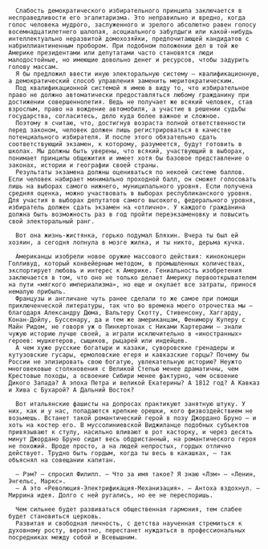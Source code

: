       Слабость демократического избирательного принципа заключается в несправедливости его эгалитаризма. Это неправильно и вредно, когда голос человека мудрого, заслуженного и зрелого абсолютно равен голосу восемнадцатилетнего шалопая, асоциального забулдыги или какой-нибудь интеллектуально неразвитой домохозяйки, предпочитающей кандидатов с набриллиантиненным пробором. При подобном положении дел в той же Америке президентами или депутатами часто становятся люди малодостойные, но имеющие довольно денег и ресурсов, чтобы задурить голову массам.
      Я бы предложил ввести иную электоральную систему — квалификационную, а демократический способ управления заменить меритократическим.
      Под квалификационной системой я имею в виду то, что избирательное право не должно автоматически предоставляться любому гражданину при достижении совершеннолетия. Ведь не получает же всякий человек, став взрослым, право на вождение автомобиля, а участие в решении судьбы государства, согласитесь, дело куда более важное и сложное.
      Поэтому я считаю, что, достигнув возраста полной ответственности перед законом, человек должен лишь регистрироваться в качестве потенциального избирателя. И после этого обязательно сдать соответствующий экзамен, к которому, разумеется, будут готовить в школах. Мы должны быть уверены, что всякий, участвующий в выборах, понимает принципы общежития и имеет хотя бы базовое представление о законах, истории и географии своей страны.
      Результаты экзамена должны оцениваться по некоей системе баллов. Если человек набирает минимально проходной балл, он сможет голосовать лишь на выборах самого нижнего, муниципального уровня. Если получена средняя оценка, можно участвовать в выборах республиканского уровня. Для участия в выборах депутатов самого высокого, федерального уровня, избиратель должен сдать экзамен на «отлично». У каждого гражданина должна быть возможность раз в год пройти переэкзаменовку и повысить свой электоральный ранг.

      Вот она жизнь-жистянка, горько подумал Бляхин. Вчера ты был ей хозяин, а сегодня лопнула в мозге жилка, и ты никто, дерьма кучка.

      Американцы изобрели новое оружие массового действия: киноконцерн Голливуд, который конвейерным методом, в промышленных количествах, экспортирует любовь и интерес к Америке. Гениальность изобретения заключается в том, что оно не только делает Америку первооткрывателем на пути «мягкого империализма», но еще и окупает все затраты, принося немалую прибыль.
      Французы и англичане чуть ранее сделали то же самое при помощи приключенческой литературы, так что во времена моего отрочества мы – благодаря Александру Дюма, Вальтеру Скотту, Стивенсону, Хаггарду, Конан-Дойлу, Буссенару, да и тем же американцам, Фенимору Куперу с Майн Ридом, не говоря уж о Пинкертонах с Никами Картерами — знали чужую историю лучше своей, а играли исключительно в «иностранных» героев: мушкетеров, сыщиков, рыцарей или индейцев.
      А чем хуже русские богатыри и казаки, суворовские гренадеры и кутузовские гусары, ермоловские егеря и кавказские горцы? Почему бы России не эпизировать свою богатую, увлекательную историю? Неужто многовековые столкновения с Великой Степью менее драматичны, чем Крестовые походы, а освоение Сибири менее фактурно, чем освоение Дикого Запада? А эпоха Петра и великой Екатерины? А 1812 год? А Кавказ и Хива с Бухарой? А Дальний Восток?

      Вот итальянские фашисты на допросах практикуют занятную штуку. У них, как и у нас, попадаются крепкие орешки, кого физвоздействием не возьмешь. Встанет такой романтический герой в позу Джордано Бруно — и хоть на костер его. В муссолиниевской Виджиланце подобных субъектов привязывают к стулу, насильно вливают в рот касторку, и через десять минут Джордано Бруно сидит весь обдристанный, на романтического героя не похожий. Вроде просто, а на людей непростых, гордых отлично действует. Трудно быть гордым, когда ты весь в какашках, — так объяснял на совещании капитан.

      — Рэм? — спросил Филипп. — Что за имя такое? Я знаю «Лэм» — «Ленин, Энгельс, Маркс».
      — А это «Революция-Электрификация-Механизация». — Антоха вздохнул. — Миррина идея. Долго с ней ругались, но ее не переспоришь.

      Чем сильнее будет развиваться общественная гармония, тем слабее будет становиться церковь.
      Развитая и свободная личность, с детства наученная стремиться к духовному росту, вероятно, перестанет нуждаться в профессиональных посредниках между собой и Всевышним.
